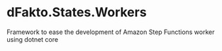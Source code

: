 # dFakto.States.Workers
Framework to ease the development of Amazon Step Functions worker using dotnet core
